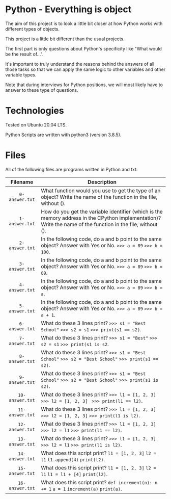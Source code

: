 # Python - Everything is object

The aim of this project is to look a little bit closer at how Python works with different types of objects.

This project is a little bit different than the usual projects.

The first part is only questions about Python's specificity like "What would be the result of…".

It's important to truly understand the reasons behind the answers of all those tasks so that we can apply the same logic to other variables and other variable types.

Note that during interviews for Python positions, we will most likely have to answer to these type of questions.

# Technologies

Tested on Ubuntu 20.04 LTS.

Python Scripts are written with python3 (version 3.8.5).

# Files

All of the following files are programs written in Python and txt:

| Filename         | Description
|:----------------:| -------------------------------------------------------------------------------------------------------------- 
| `0-answer.txt`   | What function would you use to get the type of an object? Write the name of the function in the file, without ().
| `1-answer.txt`   | How do you get the variable identifier (which is the memory address in the CPython implementation)? Write the name of the function in the file, without ().
| `2-answer.txt`   | In the following code, do a and b point to the same object? Answer with Yes or No. `>>> a = 89` `>>> b = 100`.
| `3-answer.txt`   | In the following code, do a and b point to the same object? Answer with Yes or No. `>>> a = 89` `>>> b = 89`.
| `4-answer.txt`   | In the following code, do a and b point to the same object? Answer with Yes or No. `>>> a = 89` `>>> b = a`.
| `5-answer.txt`   | In the following code, do a and b point to the same object? Answer with Yes or No. `>>> a = 89` `>>> b = a + 1`.
| `6-answer.txt`   | What do these 3 lines print? `>>> s1 = "Best School"` `>>> s2 = s1` `>>> print(s1 == s2)`.
| `7-answer.txt`   | What do these 3 lines print? `>>> s1 = "Best"` `>>> s2 = s1` `>>> print(s1 is s2`.
| `8-answer.txt`   | What do these 3 lines print? `>>> s1 = "Best School"` `>>> s2 = "Best School"` `>>> print(s1 == s2)`.
| `9-answer.txt`   | What do these 3 lines print? `>>> s1 = "Best School"` `>>> s2 = "Best School"` `>>> print(s1 is s2)`.
| `10-answer.txt`  | What do these 3 lines print? `>>> l1 = [1, 2, 3]` `>>> l2 = [1, 2, 3] ` `>>> print(l1 == l2)`.
| `11-answer.txt`  | What do these 3 lines print? `>>> l1 = [1, 2, 3]` `>>> l2 = [1, 2, 3]` `>>> print(l1 is l2)`.
| `12-answer.txt`  | What do these 3 lines print? `>>> l1 = [1, 2, 3]` `>>> l2 = l1` `>>> print(l1 == l2)`.
| `13-answer.txt`  | What do these 3 lines print? `>>> l1 = [1, 2, 3]` `>>> l2 = l1` `>>> print(l1 is l2)`.
| `14-answer.txt`  | What does this script print? `l1 = [1, 2, 3]` `l2 = l1` `l1.append(4)` `print(l2)`.
| `15-answer.txt`  | What does this script print? `l1 = [1, 2, 3]` `l2 = l1` `l1 = l1 + [4]` `print(l2)`.
| `16-answer.txt`  | What does this script print? `def increment(n): n += 1` `a = 1` `increment(a)` `print(a)`.
